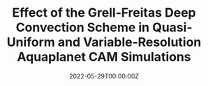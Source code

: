 ---
title: 'Effect of the Grell‐Freitas Deep Convection Scheme in Quasi‐Uniform and Variable‐Resolution Aquaplanet CAM Simulations'

authors:
  - Jihyeon Jang
  - William C. Skamarock
  - PSH
  - Colin M. Zarzycki
  - Koichi Sakaguchi
  - L. Ruby Leung

date: '2022-05-29T00:00:00Z'
publishDate: '2022-05-29T00:00:00Z'
publication_types: ['2']

publication: '*Journal of Advances in Modeling Earth Systems, 14(6)*'

abstract: ''

tags:
  - deep convection parameterization
  - aquaplanet
  - model resolution
  - climate model

featured: false

links:
  - name: Paper
    url: https://doi.org/10.1029/2020MS002459
---